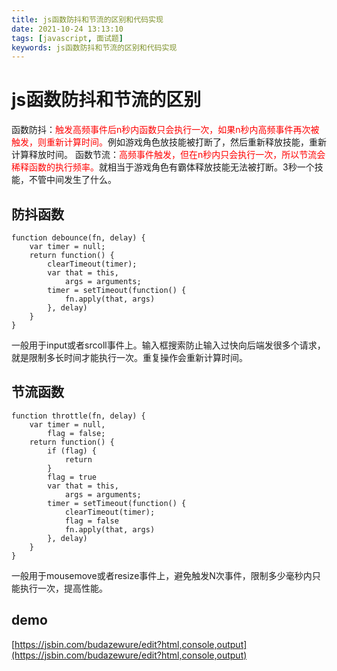 ```yaml
---
title: js函数防抖和节流的区别和代码实现
date: 2021-10-24 13:13:10
tags: [javascript, 面试题]
keywords: js函数防抖和节流的区别和代码实现
---
```

# js函数防抖和节流的区别

<!--more-->
函数防抖：<font color="red">触发高频事件后n秒内函数只会执行一次，如果n秒内高频事件再次被触发，则重新计算时间。</font>例如游戏角色放技能被打断了，然后重新释放技能，重新计算释放时间。
函数节流：<font color="red">高频事件触发，但在n秒内只会执行一次，所以节流会稀释函数的执行频率。</font>就相当于游戏角色有霸体释放技能无法被打断。3秒一个技能，不管中间发生了什么。

## 防抖函数
```
function debounce(fn, delay) {
    var timer = null;
    return function() {
        clearTimeout(timer);
        var that = this,
            args = arguments;
        timer = setTimeout(function() {
            fn.apply(that, args)
        }, delay)
    }
}
```
一般用于input或者srcoll事件上。输入框搜索防止输入过快向后端发很多个请求，就是限制多长时间才能执行一次。重复操作会重新计算时间。

## 节流函数

``` 
function throttle(fn, delay) {
    var timer = null,
        flag = false;
    return function() {
        if (flag) {
            return
        } 
        flag = true
        var that = this,
            args = arguments;
        timer = setTimeout(function() {
            clearTimeout(timer);
            flag = false
            fn.apply(that, args)
        }, delay)
    }
}
```
一般用于mousemove或者resize事件上，避免触发N次事件，限制多少毫秒内只能执行一次，提高性能。

## demo
[https://jsbin.com/budazewure/edit?html,console,output](https://jsbin.com/budazewure/edit?html,console,output)